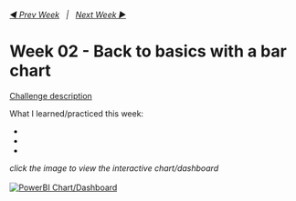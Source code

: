 <h6><a href="../Week_1/README.md">◀  Prev Week</a>&nbsp;&nbsp;&nbsp;|&nbsp;&nbsp;&nbsp;<a href="../Week_3/README.md">Next Week  ▶</a></h6>

# Week 02 - Back to basics with a bar chart

[Challenge description](https://workout-wednesday.com/pbi-2024-w03/)

What I learned/practiced this week:

-
-
-

<i>click the image to view the interactive chart/dashboard</i><br>
<br>
<a href="preppin-data-YYYY-WW.py">
<img src="img-python-code-YYYY-WW.png?raw=true" alt="PowerBI Chart/Dashboard">
</a>

